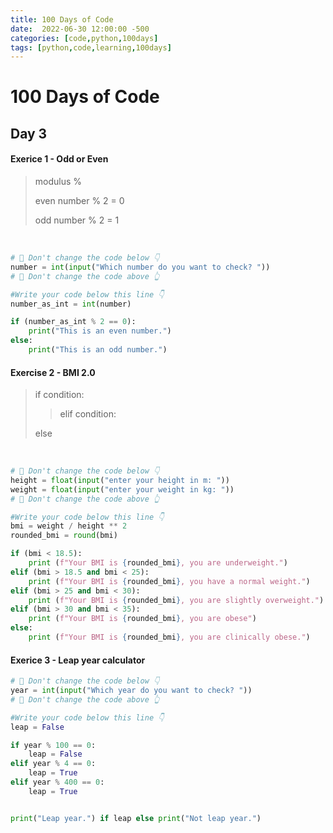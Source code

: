 ```yaml
---
title: 100 Days of Code
date:  2022-06-30 12:00:00 -500
categories: [code,python,100days]
tags: [python,code,learning,100days]
---
```


# 100 Days of Code

## Day 3

#### Exerice 1 - Odd or Even

> modulus % 
> 
> even number % 2 = 0
> 
> odd number % 2 = 1

<br />

```python
# 🚨 Don't change the code below 👇
number = int(input("Which number do you want to check? "))
# 🚨 Don't change the code above 👆

#Write your code below this line 👇
number_as_int = int(number)

if (number_as_int % 2 == 0):
    print("This is an even number.")
else:
    print("This is an odd number.")
```

#### Exercise 2 - BMI 2.0

> if condition:
> > elif condition:
> 
> else

<br />

```python
# 🚨 Don't change the code below 👇
height = float(input("enter your height in m: "))
weight = float(input("enter your weight in kg: "))
# 🚨 Don't change the code above 👆

#Write your code below this line 👇
bmi = weight / height ** 2
rounded_bmi = round(bmi)

if (bmi < 18.5):
    print (f"Your BMI is {rounded_bmi}, you are underweight.") 
elif (bmi > 18.5 and bmi < 25):
    print (f"Your BMI is {rounded_bmi}, you have a normal weight.") 
elif (bmi > 25 and bmi < 30):
    print (f"Your BMI is {rounded_bmi}, you are slightly overweight.") 
elif (bmi > 30 and bmi < 35):
    print (f"Your BMI is {rounded_bmi}, you are obese")
else:
    print (f"Your BMI is {rounded_bmi}, you are clinically obese.")
```


#### Exerice 3 - Leap year calculator

```python
# 🚨 Don't change the code below 👇
year = int(input("Which year do you want to check? "))
# 🚨 Don't change the code above 👆

#Write your code below this line 👇
leap = False

if year % 100 == 0:
    leap = False
elif year % 4 == 0: 
    leap = True
elif year % 400 == 0:
    leap = True


print("Leap year.") if leap else print("Not leap year.")
```
